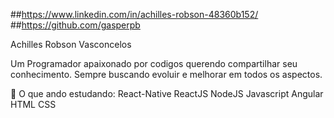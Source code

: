 ##https://www.linkedin.com/in/achilles-robson-48360b152/
##https://github.com/gasperpb

Achilles Robson Vasconcelos




Um Programador apaixonado por codigos querendo compartilhar seu conhecimento. Sempre buscando evoluir e melhorar em todos os aspectos.

📓 O que ando estudando:
React-Native
ReactJS
NodeJS
Javascript
Angular
HTML
CSS

